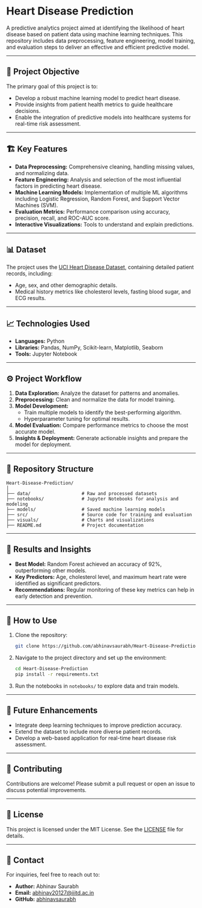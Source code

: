 
# Heart Disease Prediction

A predictive analytics project aimed at identifying the likelihood of heart disease based on patient data using machine learning techniques. This repository includes data preprocessing, feature engineering, model training, and evaluation steps to deliver an effective and efficient predictive model.

---

## 🚀 Project Objective

The primary goal of this project is to:
- Develop a robust machine learning model to predict heart disease.
- Provide insights from patient health metrics to guide healthcare decisions.
- Enable the integration of predictive models into healthcare systems for real-time risk assessment.

---

## 🏗️ Key Features

- **Data Preprocessing:** Comprehensive cleaning, handling missing values, and normalizing data.
- **Feature Engineering:** Analysis and selection of the most influential factors in predicting heart disease.
- **Machine Learning Models:** Implementation of multiple ML algorithms including Logistic Regression, Random Forest, and Support Vector Machines (SVM).
- **Evaluation Metrics:** Performance comparison using accuracy, precision, recall, and ROC-AUC score.
- **Interactive Visualizations:** Tools to understand and explain predictions.

---

## 📊 Dataset

The project uses the [UCI Heart Disease Dataset](https://archive.ics.uci.edu/ml/datasets/Heart+Disease), containing detailed patient records, including:
- Age, sex, and other demographic details.
- Medical history metrics like cholesterol levels, fasting blood sugar, and ECG results.

---

## 📈 Technologies Used

- **Languages:** Python
- **Libraries:** Pandas, NumPy, Scikit-learn, Matplotlib, Seaborn
- **Tools:** Jupyter Notebook

---

## ⚙️ Project Workflow

1. **Data Exploration:** Analyze the dataset for patterns and anomalies.
2. **Preprocessing:** Clean and normalize the data for model training.
3. **Model Development:**
   - Train multiple models to identify the best-performing algorithm.
   - Hyperparameter tuning for optimal results.
4. **Model Evaluation:** Compare performance metrics to choose the most accurate model.
5. **Insights & Deployment:** Generate actionable insights and prepare the model for deployment.

---

## 📂 Repository Structure

```
Heart-Disease-Prediction/
│
├── data/                   # Raw and processed datasets
├── notebooks/              # Jupyter Notebooks for analysis and modeling
├── models/                 # Saved machine learning models
├── src/                    # Source code for training and evaluation
├── visuals/                # Charts and visualizations
├── README.md               # Project documentation
```

---

## 📝 Results and Insights

- **Best Model:** Random Forest achieved an accuracy of 92%, outperforming other models.
- **Key Predictors:** Age, cholesterol level, and maximum heart rate were identified as significant predictors.
- **Recommendations:** Regular monitoring of these key metrics can help in early detection and prevention.

---

## 📢 How to Use

1. Clone the repository:
   ```bash
   git clone https://github.com/abhinavsaurabh/Heart-Disease-Prediction.git
   ```
2. Navigate to the project directory and set up the environment:
   ```bash
   cd Heart-Disease-Prediction
   pip install -r requirements.txt
   ```
3. Run the notebooks in `notebooks/` to explore data and train models.

---

## 🌟 Future Enhancements

- Integrate deep learning techniques to improve prediction accuracy.
- Extend the dataset to include more diverse patient records.
- Develop a web-based application for real-time heart disease risk assessment.

---

## 🤝 Contributing

Contributions are welcome! Please submit a pull request or open an issue to discuss potential improvements.

---

## 📄 License

This project is licensed under the MIT License. See the [LICENSE](LICENSE) file for details.

---

## 💬 Contact

For inquiries, feel free to reach out to:

- **Author:** Abhinav Saurabh
- **Email:** [abhinav20127@iiitd.ac.in](mailto:abhinav20127@iiitd.ac.in)
- **GitHub:** [abhinavsaurabh](https://github.com/abhinavsaurabh)
